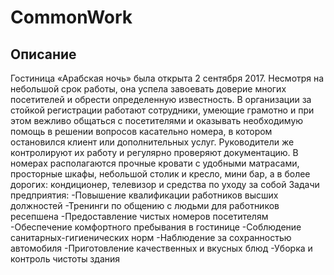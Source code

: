 # CommonWork

## Описание
Гостиница «Арабская ночь» была открыта 2 сентября 2017. Несмотря на небольшой срок работы, она успела завоевать доверие многих посетителей и обрести определенную известность. В организации за стойкой регистрации работают сотрудники, умеющие грамотно и при этом вежливо общаться с посетителями и оказывать необходимую помощь в решении вопросов касательно номера, в котором остановился клиент или дополнительных услуг. 
Руководители же контролируют их работу и регулярно проверяют документацию.
В номерах располагаются прочные кровати с удобными матрасами, просторные шкафы, небольшой столик и кресло, мини бар, а в более дорогих: кондиционер, телевизор и средства по уходу за собой
Задачи предприятия:
-Повышение квалификации работников высших должностей
-Тренинги по общению с людьми для работников ресепшена
-Предоставление чистых номеров посетителям
-Обеспечение комфортного пребывания в гостинице
-Соблюдение санитарных-гигиенических норм
-Наблюдение за сохранностью автомобиля
-Приготовление качественных и вкусных блюд
-Уборка и контроль чистоты здания
